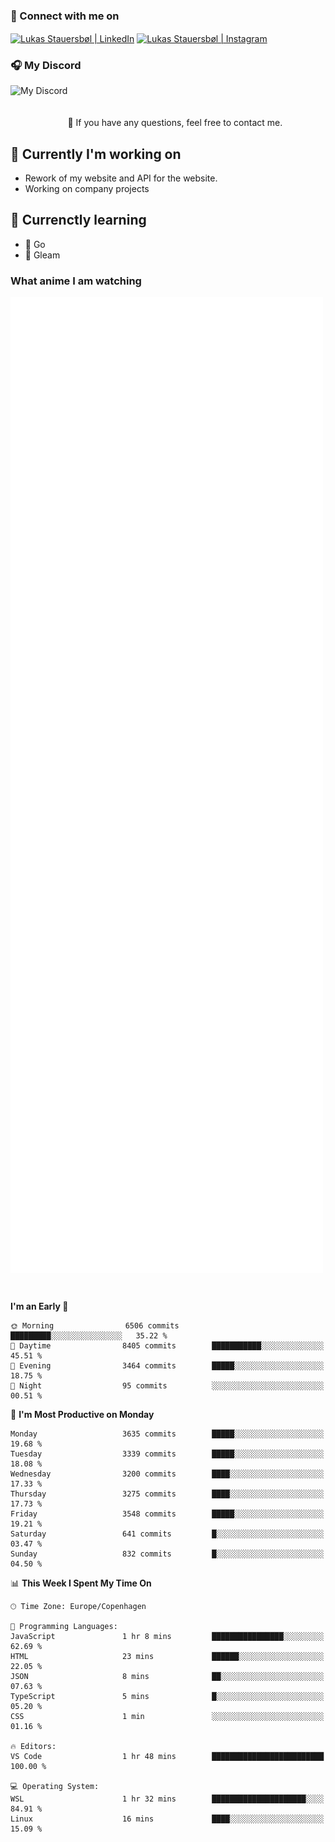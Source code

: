 ### 🔗 Connect with me on
<a href="https://www.instagram.com/lukas_stauersbol" target="_blank"><img align="center" src="https://raw.githubusercontent.com/stauersbol/stauersbol/main/images/instagram.svg" alt="Lukas Stauersbøl | LinkedIn" width="30px"/></a>
<a href="https://www.linkedin.com/in/lukas-stauersbol/" target="_blank"><img align="center" src="https://raw.githubusercontent.com/stauersbol/stauersbol/main/images/linkedin.svg" alt="Lukas Stauersbøl | Instagram" width="30px"/></a>

<p align="center">
 <h3>🎧 My Discord</h3>
 <img align="left" height="55px" src="https://discord.c99.nl/widget/theme-2/147806323323568128.png" alt="My Discord" />
</p>

<br/>
<br/>
<br/>
💬 If you have any questions, feel free to contact me.

## 🔭 Currently I'm working on
- Rework of my website and API for the website.
- Working on company projects
 
## 🌱 Currenctly learning
- 💙 Go
- 💜 Gleam

### What anime I am watching
<a href="https://anilist.co/user/slashiy/" align="center"><img align="center" width="500px" src="metrics.plugin.personal.anilist.svg" /></a>

<br/>

<!--START_SECTION:waka-->
**I'm an Early 🐤** 

```text
🌞 Morning                6506 commits        █████████░░░░░░░░░░░░░░░░   35.22 % 
🌆 Daytime                8405 commits        ███████████░░░░░░░░░░░░░░   45.51 % 
🌃 Evening                3464 commits        █████░░░░░░░░░░░░░░░░░░░░   18.75 % 
🌙 Night                  95 commits          ░░░░░░░░░░░░░░░░░░░░░░░░░   00.51 % 
```
📅 **I'm Most Productive on Monday** 

```text
Monday                   3635 commits        █████░░░░░░░░░░░░░░░░░░░░   19.68 % 
Tuesday                  3339 commits        █████░░░░░░░░░░░░░░░░░░░░   18.08 % 
Wednesday                3200 commits        ████░░░░░░░░░░░░░░░░░░░░░   17.33 % 
Thursday                 3275 commits        ████░░░░░░░░░░░░░░░░░░░░░   17.73 % 
Friday                   3548 commits        █████░░░░░░░░░░░░░░░░░░░░   19.21 % 
Saturday                 641 commits         █░░░░░░░░░░░░░░░░░░░░░░░░   03.47 % 
Sunday                   832 commits         █░░░░░░░░░░░░░░░░░░░░░░░░   04.50 % 
```


📊 **This Week I Spent My Time On** 

```text
🕑︎ Time Zone: Europe/Copenhagen

💬 Programming Languages: 
JavaScript               1 hr 8 mins         ████████████████░░░░░░░░░   62.69 % 
HTML                     23 mins             ██████░░░░░░░░░░░░░░░░░░░   22.05 % 
JSON                     8 mins              ██░░░░░░░░░░░░░░░░░░░░░░░   07.63 % 
TypeScript               5 mins              █░░░░░░░░░░░░░░░░░░░░░░░░   05.20 % 
CSS                      1 min               ░░░░░░░░░░░░░░░░░░░░░░░░░   01.16 % 

🔥 Editors: 
VS Code                  1 hr 48 mins        █████████████████████████   100.00 % 

💻 Operating System: 
WSL                      1 hr 32 mins        █████████████████████░░░░   84.91 % 
Linux                    16 mins             ████░░░░░░░░░░░░░░░░░░░░░   15.09 % 
```


<!--END_SECTION:waka-->
